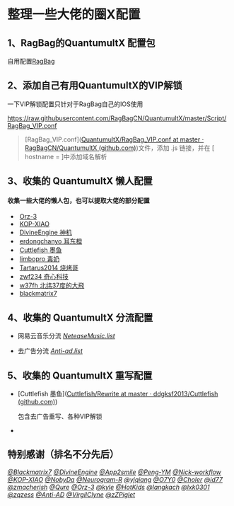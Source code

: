 # 整理一些大佬的圈X配置

## 1、RagBag的QuantumultX 配置包

自用配置[RagBag]()

> 

## 2、添加自己有用QuantumultX的VIP解锁

一下VIP解锁配置只针对于RagBag自己的IOS使用

https://raw.githubusercontent.com/RagBagCN/QuantumultX/master/Script/RagBag_VIP.conf

> [RagBag_VIP.conf]([QuantumultX/RagBag_VIP.conf at master · RagBagCN/QuantumultX (github.com)](https://github.com/RagBagCN/QuantumultX/blob/master/Script/RagBag_VIP.conf))文件，添加 .js 链接，并在 [ hostname = ]中添加域名解析

## 3、收集的 QuantumultX 懒人配置

#### 收集一些大佬的懒人包，也可以提取大佬的部分配置

- ​	[Orz-3](https://raw.githubusercontent.com/Orz-3/QuantumultX/master/Orz-3.conf)
- ​	[KOP-XIAO](https://raw.githubusercontent.com/KOP-XIAO/QuantumultX/master/QuantumultX_Profiles.conf)
- ​	[DivineEngine 神机](https://raw.githubusercontent.com/DivineEngine/Profiles/master/Quantumult/Outbound.conf)
- ​	[erdongchanyo 耳东橙](https://raw.githubusercontent.com/erdongchanyo/Rules/main/Quantumult%20X/LazyConf/QuantumultX_EDC-Lazy.conf)
- ​	[Cuttlefish 墨鱼](https://raw.githubusercontent.com/ddgksf2013/Cuttlefish/master/Profile/QuantumultX.conf)
- ​	[limbopro 毒奶](https://raw.githubusercontent.com/limbopro/Profiles4limbo/main/full.conf)
- ​	[Tartarus2014 烧烤哥](https://raw.githubusercontent.com/Tartarus2014/QuantumultX-Script/main/QuanX.conf)
- ​	[zwf234 奇心科技](https://raw.githubusercontent.com/zwf234/rules/master/QuantumultX/qixin.conf)
- ​	[w37fh 北纬37度的大飛 ](https://raw.githubusercontent.com/w37fhy/QuantumultX/master/QuantumultX_diy.conf)
- ​	[blackmatrix7](https://github.com/blackmatrix7/ios_rule_script)

## 4、收集的 QuantumultX 分流配置

- 网易云音乐分流 [*NeteaseMusic.list*](https://github.com/ddgksf2013/Cuttlefish/raw/master/Filter/NeteaseMusic.list)

- 去广告分流 [*Anti-ad.list*](https://anti-ad.net/surge2.txt)

## 5、收集的 QuantumultX 重写配置

- [Cuttlefish 墨鱼]([Cuttlefish/Rewrite at master · ddgksf2013/Cuttlefish (github.com)](https://github.com/ddgksf2013/Cuttlefish/tree/master/Rewrite)) 

  包含去广告重写、各种VIP解锁

- 







## 特别感谢（排名不分先后）

[*@Blackmatrix7*](https://github.com/blackmatrix7/ios_rule_script) [*@DivineEngine*](https://github.com/DivineEngine) [*@App2smile*](https://github.com/app2smile/rules) [*@Peng-YM*](https://github.com/Peng-YM) [*@Nick-workflow*](https://github.com/Nick-workflow) [*@KOP-XIAO*](https://github.com/KOP-XIAO) [*@NobyDa*](https://github.com/NobyDa) [*@Neurogram-R*](https://github.com/Neurogram-R) [*@yjqiang*](https://github.com/yjqiang) [*@O7Y0*](https://github.com/O7Y0) [*@Choler*](https://github.com/Choler) [*@id77*](https://github.com/id77) [*@zmqcherish*](https://github.com/zmqcherish) [*@Qure*](https://github.com/Koolson/Qure) [*@Orz-3*](https://github.com/Orz-3) [*@kyle*](https://github.com/Xirou) [*@HotKids*](https://github.com/hotKids) [*@langkach*](https://github.com/langkhach270389) [*@lxk0301*](https://github.com/lxk0301) [*@zqzess*](https://github.com/zqzess/rule_for_quantumultX) [*@Anti-AD*](https://github.com/privacy-protection-tools/anti-AD) [*@VirgilClyne*](https://github.com/VirgilClyne) [*@zZPiglet*](https://github.com/zZPiglet/Task/tree/master)